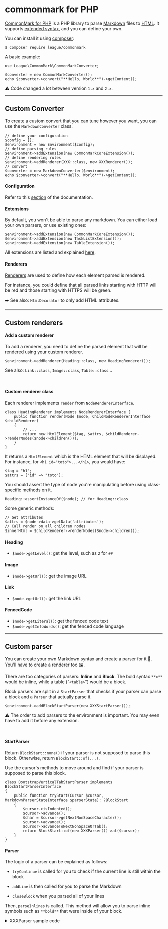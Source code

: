 # commonmark for PHP

<div class="row row-cols-md-2"><div>

[CommonMark for PHP](https://commonmark.thephpleague.com/) is a PHP library to parse [Markdown](/programming-languages/others/documents/markdown/index.md) files to [HTML](/programming-languages/web/html/index.md). It supports [extended syntax](/programming-languages/others/documents/markdown/index.md#-extended-markdown-), and you can define your own.

You can install it using [composer](/programming-languages/web/php/composer/index.md):

```shell!
$ composer require league/commonmark
```
</div><div>

A basic example:

```php!
use League\CommonMark\CommonMarkConverter;

$converter = new CommonMarkConverter();
echo $converter->convert("**Hello, World**")->getContent();
```

⚠️ Code changed a lot between version `1.x` and `2.x`.
</div></div>

<hr class="sep-both">

## Custom Converter

<div class="row row-cols-md-2"><div>

To create a custom convert that you can tune however you want, you can use the `MarkdownConverter` class.

```php!
// define your configuration
$config = [];
$environment = new Environment($config);
// define parsing rules
$environment->addExtension(new CommonMarkCoreExtension());
// define rendering rules
$environment->addRenderer(XXX::class, new XXXRenderer());
// convert
$converter = new MarkdownConverter($environment);
echo $converter->convert("**Hello, World**")->getContent();
```

#### Configuration

Refer to this [section](https://commonmark.thephpleague.com/2.4/configuration/) of the documentation.
</div><div>

#### Extensions

By default, you won't be able to parse any markdown. You can either load your own parsers, or use existing ones:

```php!
$environment->addExtension(new CommonMarkCoreExtension());
$environment->addExtension(new TaskListExtension());
$environment->addExtension(new TableExtension());
```

All extensions are listed and explained [here](https://commonmark.thephpleague.com/2.4/extensions/overview/).

#### Renderers

[Renderers](https://commonmark.thephpleague.com/2.4/customization/rendering/) are used to define how each element parsed is rendered.

For instance, you could define that all parsed links starting with HTTP will be red and those starting with HTTPS will be green.

➡️ See also: `HtmlDecorator` to only add HTML attributes.
</div></div>

<hr class="sep-both">

## Custom renderers

<div class="row row-cols-md-2"><div>

#### Add a custom renderer

To add a renderer, you need to define the parsed element that will be rendered using your custom renderer.

```php!
$environment->addRenderer(Heading::class, new HeadingRenderer());
```

See also: `Link::class`, `Image::class`, `Table::class`...

<br>

#### Custom renderer class

Each renderer implements `render` from `NodeRendererInterface`.

```php!
class HeadingRenderer implements NodeRendererInterface {
    public function render(Node $node, ChildNodeRendererInterface $childRenderer)
    {
        // ...
        return new HtmlElement($tag, $attrs, $childRenderer->renderNodes($node->children()));
    }
}
```

It returns a `HtmlElement` which is the HTML element that will be displayed. For instance, for `<h1 id="toto">...</h1>`, you would have:

```
$tag = "h1";
$attrs = ["id" => "toto"];
```
</div><div>

You should assert the type of node you're manipulating before using class-specific methods on it.

```php!
Heading::assertInstanceOf($node); // for Heading::class
```

Some generic methods:

```php!
// Get attributes
$attrs = $node->data->getData('attributes');
// Call render on all children nodes
$innerHtml = $childRenderer->renderNodes($node->children());
```

#### Heading

* `$node->getLevel()`: get the level, such as `2` for `##`

#### Image

* `$node->getUrl()`: get the image URL

#### Link

* `$node->getUrl()`: get the link URL

#### FencedCode

* `$node->getLiteral()`: get the fenced code text
* `$node->getInfoWords()`: get the fenced code language
</div></div>

<hr class="sep-both">

## Custom parser

<div class="row row-cols-md-2"><div>

You can create your own Markdown syntax and create a parser for it 🚂. You'll have to create a renderer too 🖼️.

There are too categories of parsers: **Inline** and **Block**. The bold syntax `**x**` would be inline, while a table ("`<table>`") would be a block.

Block parsers are split in a `StartParser` that checks if your parser can parse a block and a `Parser` that actually parse it.

```php!
$environment->addBlockStartParser(new XXXStartParser());
```

⚠️ The order to add parsers to the environment is important. You may even have to add it before any extension.

<br>

#### StartParser

Return `BlockStart::none()` if your parser is not supposed to parse this block. Otherwise, return `BlockStart::of(...)`.

Use the cursor's methods to move around and find if your parser is supposed to parse this block.

```php!
class BootstrapVerticalTabStartParser implements BlockStartParserInterface
{
    public function tryStart(Cursor $cursor, MarkdownParserStateInterface $parserState): ?BlockStart
    {
        $cursor->isIndented();
        $cursor->advance();
        $char = $cursor->getNextNonSpaceCharacter();
        $cursor->advance();
        $cursor->advanceToNextNonSpaceOrTab();
        return BlockStart::of(new XXXParser())->at($cursor);
    }
}
```
</div><div>

#### Parser

The logic of a parser can be explained as follows:

* `tryContinue` is called for you to check if the current line is still within the block

* `addLine` is then called for you to parse the Markdown

* `closeBlock` when you parsed all of your lines

Then, `parseInlines` is called. This method will allow you to parse inline symbols such as `**bold**` that were inside of your block.

<details class="details-n">
<summary>XXXParser sample code</summary>

```php!
class XXXParser extends AbstractBlockContinueParser  implements BlockContinueParserWithInlinesInterface {
    private XXX $block;

    public function __construct(Environment $environment)
    {
        $this->block = new XXX();
    }

    public function getBlock(): AbstractBlock
    {
        return $this->block;
    }
    
    public function tryContinue(Cursor $cursor, BlockContinueParserInterface $activeBlockParser): ?BlockContinue
    {
        // return either by using the cursor methods
        // to find if you're done or not
        return BlockContinue::finished();  // done
        return BlockContinue::at($cursor); // continue
    }

    public function parseInlines(InlineParserEngineInterface $inlineParser): void
    {
        // Ex: store in a Paragraph the line
        // After parsing its inline elements.
        // Then store it as a child of our block
        $xxx = "some content you **parsed**";
        $p = new Paragraph();
        $inlineParser->parse($xxx, $p);
        $this->block->appendChild($p);
    }
    
    public function addLine(string $line): void
    {
        // each time you accept to continue
        // parsing, this method is called
        // with the line that you need to parse
    }
    
    public function closeBlock(): void
    {
        // deal with any logic here
        // called before parseInlines
    }
    
    public function canHaveLazyContinuationLines(): bool
    {
        return true;
    }
}
```
</details>
</div></div>